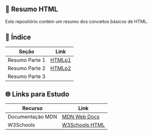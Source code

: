 ## 📘 Resumo HTML

Este repositório contém um resumo dos conceitos básicos de HTML. 

## 📁 Índice

| Seção            | Link                                  |
|------------------|---------------------------------------|
| Resumo Parte 1   | [HTMLp1](Resumos%20HTML/HTMLp1.md) |
| Resumo Parte 2   | [HTMLp2](Resumos%20HTML/HTMLp2.md)  |
| Resumo Parte 3 |

## 🌐 Links para Estudo

| Recurso | Link |
|------|------|
| Documentação MDN |[MDN Web Docs](https://developer.mozilla.org/pt-BR/docs/Web/HTML)|
| W3Schools | [W3Schools HTML](https://www.w3schools.com/html/)


